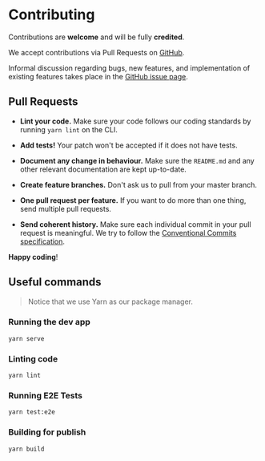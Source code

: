 # Contributing

Contributions are **welcome** and will be fully **credited**.

We accept contributions via Pull Requests on
[GitHub](https://github.com/paul-thebaud/v-phone-input).

Informal discussion regarding bugs, new features, and implementation of existing features takes
place in the
[GitHub issue page](https://github.com/paul-thebaud/v-phone-input/issues).

## Pull Requests

- **Lint your code.** Make sure your code follows our coding standards by running `yarn lint` on the
  CLI.

- **Add tests!** Your patch won't be accepted if it does not have tests.

- **Document any change in behaviour.** Make sure the `README.md` and any other relevant
  documentation are kept up-to-date.

- **Create feature branches.** Don't ask us to pull from your master branch.

- **One pull request per feature.** If you want to do more than one thing, send multiple pull
  requests.

- **Send coherent history.** Make sure each individual commit in your pull request is meaningful. We
  try to follow the
  [Conventional Commits specification](https://www.conventionalcommits.org/en/v1.0.0/).

**Happy coding**!

## Useful commands

> Notice that we use Yarn as our package manager.

### Running the dev app

```shell
yarn serve
```

### Linting code

``` shell
yarn lint
```

### Running E2E Tests

``` shell
yarn test:e2e
```

### Building for publish

``` shell
yarn build
```
